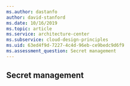 ```yaml
---
ms.author: dastanfo
author: david-stanford
ms.date: 10/16/2019
ms.topic: article
ms.service: architecture-center
ms.subservice: cloud-design-principles
ms.uid: 63ed4f9d-7227-4c4d-96eb-ce9bedc9d6f9
ms.assessment_question: Secret management
---
```

## Secret management


